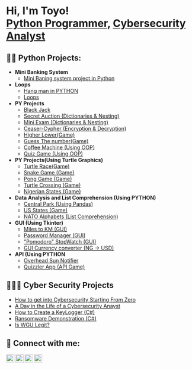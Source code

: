 <h1>Hi, I'm Toyo! <br/><a href="https://github.com/Toyontewo">Python Programmer</a>, <a href="https://www.linkedin.com/in/toyo-ntewo-4ba238267">Cybersecurity Analyst</a>
<!--   <a href="https://www.youtube.com/c/joshmadakor">YouTuber</a></h1> -->

<h2>👨‍💻 Python Projects:</h2>

- <b>Mini Banking System</b>
  - [Mini Baning system project in Python](https://github.com/Toyontewo/MiniBankingSystem)
- <b>Loops</b>
  - [Hang man in PYTHON](https://github.com/Toyontewo/HangMan)
  - [Loops](https://github.com/Toyontewo/SmallLoops)
- <b>PY Projects</b>
  - [Black Jack](https://github.com/Toyontewo/BlackkJack)
  - [Secret Auction (Dictionaries & Nesting)](https://github.com/Toyontewo/SecretAuction)
  - [Mini Exam (Dictionaries & Nesting)](https://github.com/Toyontewo/MiniExam/)
  - [Ceaser-Cypher (Encryption & Decryption)](https://github.com/Toyontewo/CeaserCyp/)
  - [Higher Lower(Game)](https://github.com/Toyontewo/HigherLower)
  - [Guess The number(Game)](https://github.com/Toyontewo/NumberGuess)
  - [Coffee Machine (Using OOP)](https://github.com/Toyontewo/OopCofeeMachine)
  - [Quiz Game (Using OOP)](https://github.com/Toyontewo/OOPQuizGame)
- <b>PY Projects(Using Turtle Graphics)</b>
  - [Turtle Race(Game)](https://github.com/Toyontewo/TurtleRace)
  - [Snake Game (Game)](https://github.com/Toyontewo/SnakeGame)
  - [Pong Game (Game)](https://github.com/Toyontewo/PongGame/)
  - [Turtle Crossing (Game)](https://github.com/Toyontewo/TurtleCrossing)
  - [Nigerian States (Game)](https://github.com/Toyontewo/NigeriaGame)
- <b>Data Analysis and List Comprehension (Using PYTHON)</b>
  - [Central Park (Using Pandas)](https://github.com/Toyontewo/CentalPark)
  - [US States (Game)](https://github.com/Toyontewo/UStatesGame)
  - [NATO Alphabets (List Comprehension)](https://github.com/Toyontewo/NATOalphabet)
- <b>GUI (Using Tkinter)</b>
  - [Miles to KM (GUI)](https://github.com/Toyontewo/GUImTOkm)
  - [Password Manager (GUI)](https://github.com/Toyontewo/GUI-PasswordManager/)
  - ["Pomodoro" StopWatch (GUI)](https://github.com/Toyontewo/pomodoro)
  - [GUI Currency converter (NG -> USD)](https://github.com/Toyontewo/CurrencyConv)
- <b>API (Using PYTHON</b>
  - [Overhead Sun Notifier](https://github.com/Toyontewo/OVRsun)
  - [Quizzler App (API Game)](https://github.com/Toyontewo/GUI-PasswordManager/)

<h2>👨🏾‍💻 Cyber Security Projects</h2>

- [How to get into Cybersecurity Starting From Zero](https://www.youtube.com/watch?v=a83ASGn_V_s)
- [A Day in the Life of a Cybersecurity Anayst](https://www.youtube.com/watch?v=uHy3oM7NnoU)
- [How to Create a KeyLogger (C#)](https://www.youtube.com/watch?v=N-L9hklSlNk)
- [Ransomware Demonstration (C#)](https://www.youtube.com/watch?v=OfvdQeh79s0)
- [Is WGU Legit?](https://www.youtube.com/watch?v=E2MwRWxDBkA)

<h2> 🤳 Connect with me:</h2>

[<img align="left" alt="JoshMadakor | YouTube" width="22px" src="https://cdn.jsdelivr.net/npm/simple-icons@v3/icons/youtube.svg" />][youtube]
[<img align="left" alt="JoshMadakor | Twitter" width="22px" src="https://cdn.jsdelivr.net/npm/simple-icons@v3/icons/twitter.svg" />][twitter]
[<img align="left" alt="JoshMadakor | LinkedIn" width="22px" src="https://cdn.jsdelivr.net/npm/simple-icons@v3/icons/linkedin.svg" />][linkedin]
[<img align="left" alt="JoshMadakor | Instagram" width="22px" src="https://cdn.jsdelivr.net/npm/simple-icons@v3/icons/instagram.svg" />][instagram]

[twitter]: https://twitter.com/joshmadakor
[youtube]: https://www.youtube.com/c/joshmadakor
[instagram]: https://www.instagram.com/joshmadakor/
[linkedin]: https://linkedin.com/in/joshmadakor

<!--
**joshmadakor1/joshmadakor1** is a ✨ _special_ ✨ repository because its `README.md` (this file) appears on your GitHub profile.

Here are some ideas to get you started:

- 🔭 I’m currently working on ...
- 🌱 I’m currently learning ...
- 👯 I’m looking to collaborate on ...
- 🤔 I’m looking for help with ...
- 💬 Ask me about ...
- 📫 How to reach me: ...
- 😄 Pronouns: ...
- ⚡ Fun fact: ...
-->
